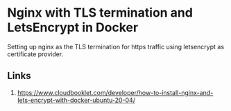 # Nginx with TLS termination and LetsEncrypt in Docker

Setting up nginx as the TLS termination for https traffic using letsencrypt as certificate provider.



## Links
1. https://www.cloudbooklet.com/developer/how-to-install-nginx-and-lets-encrypt-with-docker-ubuntu-20-04/
